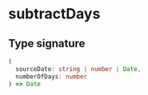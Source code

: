 # subtractDays

## Type signature

<!-- prettier-ignore-start -->
```typescript
(
  sourceDate: string | number | Date,
  numberOfDays: number
) => Date
```
<!-- prettier-ignore-end -->
